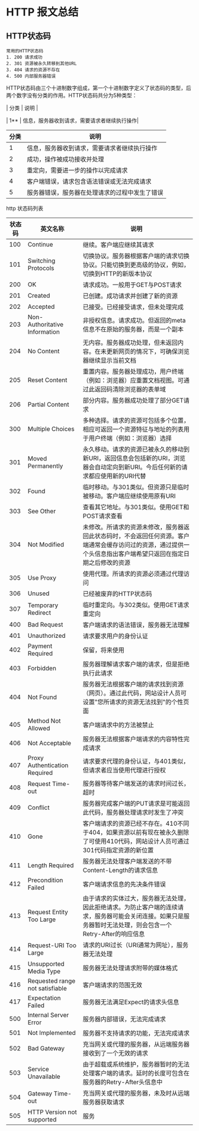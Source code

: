 # HTTP 报文总结

## HTTP状态码

``` http
常用的HTTP状态码
1. 200 请求成功
2. 301 资源被永久转移到其他URL
3. 404 请求的资源不存在
4. 500 内部服务器错误
```

HTTP状态码由三个十进制数字组成，第一个十进制数字定义了状态码的类型，后两个数字没有分类的作用。HTTP状态码共分为5种类型：

| 分类 | 说明 |

| 1** | 信息，服务器收到请求，需要请求者继续执行操作|

| 分类 | 说明 |
|----------|----------|
| 1     | 信息，服务器收到请求，需要请求者继续执行操作      |
| 2     | 成功，操作被成功接收并处理      |
| 3     | 重定向，需要进一步的操作以完成请求     |
| 4     | 客户端错误，请求包含语法错误或无法完成请求     |
| 5     | 服务器错误，服务器在处理请求的过程中发生了错误   |

http 状态码列表

| 状态码 | 英文名称 | 说明 |
|----------|----------| ------------|
| 100| Continue| 继续。客户端应继续其请求
| 101| Switching Protocols| 切换协议。服务器根据客户端的请求切换协议。只能切换到更高级的协议，例如，切换到HTTP的新版本协议
| 200| OK| 请求成功。一般用于GET与POST请求
| 201| Created | 已创建。成功请求并创建了新的资源
| 202| Accepted| 已接受。已经接受请求，但未处理完成
| 203| Non-Authoritative Information| 非授权信息。请求成功。但返回的meta信息不在原始的服务器，而是一个副本
| 204| No Content | 无内容。服务器成功处理，但未返回内容。在未更新网页的情况下，可确保浏览器继续显示当前文档
| 205| Reset Content| 重置内容。服务器处理成功，用户终端（例如：浏览器）应重置文档视图。可通过此返回码清除浏览器的表单域
| 206| Partial Content| 部分内容。服务器成功处理了部分GET请求
| 300| Multiple Choices| 多种选择。请求的资源可包括多个位置，相应可返回一个资源特征与地址的列表用于用户终端（例如：浏览器）选择
| 301| Moved Permanently| 永久移动。请求的资源已被永久的移动到新URI，返回信息会包括新的URI，浏览器会自动定向到新URI。今后任何新的请求都应使用新的URI代替
| 302| Found| 临时移动。与301类似。但资源只是临时被移动。客户端应继续使用原有URI
| 303| See Other| 查看其它地址。与301类似。使用GET和POST请求查看
| 304| Not Modified| 未修改。所请求的资源未修改，服务器返回此状态码时，不会返回任何资源。客户端通常会缓存访问过的资源，通过提供一个头信息指出客户端希望只返回在指定日期之后修改的资源
| 305| Use Proxy| 使用代理。所请求的资源必须通过代理访问
| 306| Unused| 已经被废弃的HTTP状态码
| 307| Temporary Redirect| 临时重定向。与302类似。使用GET请求重定向
| 400| Bad Request| 客户端请求的语法错误，服务器无法理解
| 401| Unauthorized| 请求要求用户的身份认证
| 402| Payment Required| 保留，将来使用
| 403| Forbidden| 服务器理解请求客户端的请求，但是拒绝执行此请求
| 404| Not Found| 服务器无法根据客户端的请求找到资源（网页）。通过此代码，网站设计人员可设置"您所请求的资源无法找到"的个性页面
| 405| Method Not Allowed| 客户端请求中的方法被禁止
| 406| Not Acceptable| 服务器无法根据客户端请求的内容特性完成请求
| 407| Proxy Authentication Required| 请求要求代理的身份认证，与401类似，但请求者应当使用代理进行授权
| 408| Request Time-out| 服务器等待客户端发送的请求时间过长，超时
| 409| Conflict| 服务器完成客户端的PUT请求是可能返回此代码，服务器处理请求时发生了冲突
| 410| Gone| 客户端请求的资源已经不存在。410不同于404，如果资源以前有现在被永久删除了可使用410代码，网站设计人员可通过301代码指定资源的新位置
| 411| Length Required| 服务器无法处理客户端发送的不带Content-Length的请求信息
| 412| Precondition Failed| 客户端请求信息的先决条件错误
| 413| Request Entity Too Large| 由于请求的实体过大，服务器无法处理，因此拒绝请求。为防止客户端的连续请求，服务器可能会关闭连接。如果只是服务器暂时无法处理，则会包含一个Retry-After的响应信息
| 414| Request-URI Too Large| 请求的URI过长（URI通常为网址），服务器无法处理
| 415| Unsupported Media Type| 服务器无法处理请求附带的媒体格式
| 416| Requested range not satisfiable| 客户端请求的范围无效
| 417| Expectation Failed| 服务器无法满足Expect的请求头信息
| 500| Internal Server Error| 服务器内部错误，无法完成请求
| 501| Not Implemented| 服务器不支持请求的功能，无法完成请求
| 502| Bad Gateway| 充当网关或代理的服务器，从远端服务器接收到了一个无效的请求
| 503| Service Unavailable| 由于超载或系统维护，服务器暂时的无法处理客户端的请求。延时的长度可包含在服务器的Retry-After头信息中
| 504| Gateway Time-out| 充当网关或代理的服务器，未及时从远端服务器获取请求
| 505| HTTP Version not supported| 服务